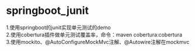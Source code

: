 # springboot_junit  

1.使用springboot的junit实现单元测试的demo    
2.使用cobertura插件做单元测试覆盖率，命令：maven cobertura:cobertura  
3.使用mockito、@AutoConfigureMockMvc注解、@Autowire注解在mockmvc
